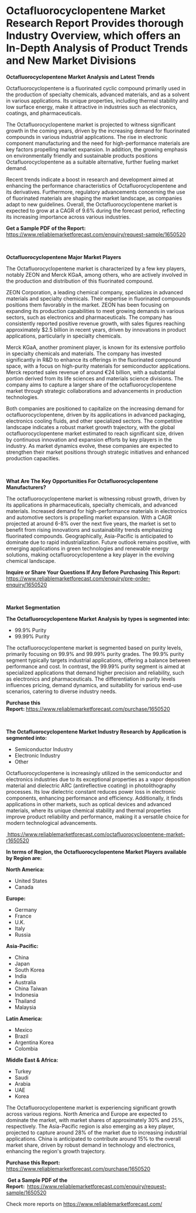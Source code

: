 <p><h1>Octafluorocyclopentene Market Research Report Provides thorough Industry Overview, which offers an In-Depth Analysis of Product Trends and New Market Divisions</h1></p><p><strong>Octafluorocyclopentene Market Analysis and Latest Trends</strong></p>
<p><p>Octafluorocyclopentene is a fluorinated cyclic compound primarily used in the production of specialty chemicals, advanced materials, and as a solvent in various applications. Its unique properties, including thermal stability and low surface energy, make it attractive in industries such as electronics, coatings, and pharmaceuticals.</p><p>The Octafluorocyclopentene market is projected to witness significant growth in the coming years, driven by the increasing demand for fluorinated compounds in various industrial applications. The rise in electronic component manufacturing and the need for high-performance materials are key factors propelling market expansion. In addition, the growing emphasis on environmentally friendly and sustainable products positions Octafluorocyclopentene as a suitable alternative, further fueling market demand.</p><p>Recent trends indicate a boost in research and development aimed at enhancing the performance characteristics of Octafluorocyclopentene and its derivatives. Furthermore, regulatory advancements concerning the use of fluorinated materials are shaping the market landscape, as companies adapt to new guidelines. Overall, the Octafluorocyclopentene market is expected to grow at a CAGR of 9.6% during the forecast period, reflecting its increasing importance across various industries.</p></p>
<p><strong>Get a Sample PDF of the Report:&nbsp;</strong> <a href="https://www.reliablemarketforecast.com/enquiry/request-sample/1650520?utm_campaign=2753&utm_medium=2&utm_source=Github&utm_content=ia&utm_term=31032025&utm_id=octafluorocyclopentene">https://www.reliablemarketforecast.com/enquiry/request-sample/1650520</a></p>
<p>&nbsp;</p>
<p><strong>Octafluorocyclopentene Major Market Players</strong></p>
<p><p>The Octafluorocyclopentene market is characterized by a few key players, notably ZEON and Merck KGaA, among others, who are actively involved in the production and distribution of this fluorinated compound. </p><p>ZEON Corporation, a leading chemical company, specializes in advanced materials and specialty chemicals. Their expertise in fluorinated compounds positions them favorably in the market. ZEON has been focusing on expanding its production capabilities to meet growing demands in various sectors, such as electronics and pharmaceuticals. The company has consistently reported positive revenue growth, with sales figures reaching approximately $2.5 billion in recent years, driven by innovations in product applications, particularly in specialty chemicals.</p><p>Merck KGaA, another prominent player, is known for its extensive portfolio in specialty chemicals and materials. The company has invested significantly in R&D to enhance its offerings in the fluorinated compound space, with a focus on high-purity materials for semiconductor applications. Merck reported sales revenue of around €24 billion, with a substantial portion derived from its life sciences and materials science divisions. The company aims to capture a larger share of the octafluorocyclopentene market through strategic collaborations and advancements in production technologies.</p><p>Both companies are positioned to capitalize on the increasing demand for octafluorocyclopentene, driven by its applications in advanced packaging, electronics cooling fluids, and other specialized sectors. The competitive landscape indicates a robust market growth trajectory, with the global octafluorocyclopentene market estimated to reach significant size, driven by continuous innovation and expansion efforts by key players in the industry. As market dynamics evolve, these companies are expected to strengthen their market positions through strategic initiatives and enhanced production capacities.</p></p>
<p>&nbsp;</p>
<p><strong>What Are The Key Opportunities For Octafluorocyclopentene Manufacturers?</strong></p>
<p><p>The octafluorocyclopentene market is witnessing robust growth, driven by its applications in pharmaceuticals, specialty chemicals, and advanced materials. Increased demand for high-performance materials in electronics and automotive sectors is propelling market expansion. With a CAGR projected at around 6-8% over the next five years, the market is set to benefit from rising innovations and sustainability trends emphasizing fluorinated compounds. Geographically, Asia-Pacific is anticipated to dominate due to rapid industrialization. Future outlook remains positive, with emerging applications in green technologies and renewable energy solutions, making octafluorocyclopentene a key player in the evolving chemical landscape.</p></p>
<p><strong>Inquire or Share Your Questions If Any Before Purchasing This Report:</strong> <a href="https://www.reliablemarketforecast.com/enquiry/pre-order-enquiry/1650520?utm_campaign=2753&utm_medium=2&utm_source=Github&utm_content=ia&utm_term=31032025&utm_id=octafluorocyclopentene">https://www.reliablemarketforecast.com/enquiry/pre-order-enquiry/1650520</a></p>
<p>&nbsp;</p>
<p><strong>Market Segmentation</strong></p>
<p><strong>The Octafluorocyclopentene Market Analysis by types is segmented into:</strong></p>
<p><ul><li>99.9% Purity</li><li>99.99% Purity</li></ul></p>
<p><p>The octafluorocyclopentene market is segmented based on purity levels, primarily focusing on 99.9% and 99.99% purity grades. The 99.9% purity segment typically targets industrial applications, offering a balance between performance and cost. In contrast, the 99.99% purity segment is aimed at specialized applications that demand higher precision and reliability, such as electronics and pharmaceuticals. The differentiation in purity levels influences pricing, demand dynamics, and suitability for various end-use scenarios, catering to diverse industry needs.</p></p>
<p><strong>Purchase this Report:&nbsp;</strong><a href="https://www.reliablemarketforecast.com/purchase/1650520?utm_campaign=2753&utm_medium=2&utm_source=Github&utm_content=ia&utm_term=31032025&utm_id=octafluorocyclopentene">https://www.reliablemarketforecast.com/purchase/1650520</a></p>
<p>&nbsp;</p>
<p><strong>The Octafluorocyclopentene Market Industry Research by Application is segmented into:</strong></p>
<p><ul><li>Semiconductor Industry</li><li>Electronic Industry</li><li>Other</li></ul></p>
<p><p>Octafluorocyclopentene is increasingly utilized in the semiconductor and electronics industries due to its exceptional properties as a vapor deposition material and dielectric ARC (antireflective coating) in photolithography processes. Its low dielectric constant reduces power loss in electronic components, enhancing performance and efficiency. Additionally, it finds applications in other markets, such as optical devices and advanced materials, where its unique chemical stability and thermal properties improve product reliability and performance, making it a versatile choice for modern technological advancements.</p></p>
<p><a href="https://www.reliablemarketforecast.com/octafluorocyclopentene-market-r1650520?utm_campaign=2753&utm_medium=2&utm_source=Github&utm_content=ia&utm_term=31032025&utm_id=octafluorocyclopentene">&nbsp;https://www.reliablemarketforecast.com/octafluorocyclopentene-market-r1650520</a></p>
<p><strong>In terms of Region, the Octafluorocyclopentene Market Players available by Region are:</strong></p>
<p>
    <p> <strong> North America: </strong>
        <ul>
            <li>United States</li>
            <li>Canada</li>
        </ul>
        </p> 
    <p> <strong> Europe: </strong>
        <ul>
            <li>Germany</li>
            <li>France</li>
            <li>U.K.</li>
            <li>Italy</li>
            <li>Russia</li>
        </ul>
        </p> 
    <p> <strong> Asia-Pacific: </strong>
        <ul>
            <li>China</li>
            <li>Japan</li>
            <li>South Korea</li>
            <li>India</li>
            <li>Australia</li>
            <li>China Taiwan</li>
            <li>Indonesia</li>
            <li>Thailand</li>
            <li>Malaysia</li>
        </ul>
        </p> 
    <p> <strong> Latin America: </strong>
        <ul>
            <li>Mexico</li>
            <li>Brazil</li>
            <li>Argentina Korea</li>
            <li>Colombia</li>
        </ul>
        </p> 
    <p> <strong> Middle East & Africa: </strong>
        <ul>
            <li>Turkey</li>
            <li>Saudi</li>
            <li>Arabia</li>
            <li>UAE</li>
            <li>Korea</li>
        </ul>
    </p>
    </p>
<p><p>The Octafluorocyclopentene market is experiencing significant growth across various regions. North America and Europe are expected to dominate the market, with market shares of approximately 30% and 25%, respectively. The Asia-Pacific region is also emerging as a key player, projected to capture around 28% of the market due to increasing industrial applications. China is anticipated to contribute around 15% to the overall market share, driven by robust demand in technology and electronics, enhancing the region's growth trajectory.</p></p>
<p><strong>Purchase this Report: </strong><a href="https://www.reliablemarketforecast.com/purchase/1650520?utm_campaign=2753&utm_medium=2&utm_source=Github&utm_content=ia&utm_term=31032025&utm_id=octafluorocyclopentene">https://www.reliablemarketforecast.com/purchase/1650520</a></p>
<p>&nbsp;<strong>Get a Sample PDF of the Report:&nbsp;&nbsp;</strong><a href="https://www.reliablemarketforecast.com/enquiry/request-sample/1650520?utm_campaign=2753&utm_medium=2&utm_source=Github&utm_content=ia&utm_term=31032025&utm_id=octafluorocyclopentene">https://www.reliablemarketforecast.com/enquiry/request-sample/1650520</a></p>
<p><strong></strong></p>
<p>Check more reports on <a href="https://www.reliablemarketforecast.com/?utm_campaign=2753&utm_medium=2&utm_source=Github&utm_content=ia&utm_term=31032025&utm_id=octafluorocyclopentene">https://www.reliablemarketforecast.com/</a></p>